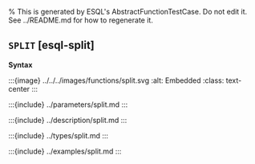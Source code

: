 % This is generated by ESQL's AbstractFunctionTestCase. Do not edit it. See ../README.md for how to regenerate it.

## `SPLIT` [esql-split]

**Syntax**

:::{image} ../../../images/functions/split.svg
:alt: Embedded
:class: text-center
:::


:::{include} ../parameters/split.md
:::

:::{include} ../description/split.md
:::

:::{include} ../types/split.md
:::

:::{include} ../examples/split.md
:::

